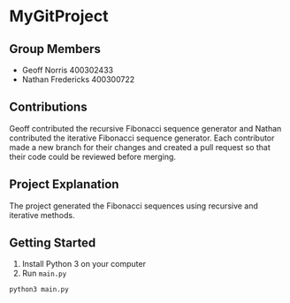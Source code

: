 # MyGitProject
## Group Members
* Geoff Norris 400302433
* Nathan Fredericks 400300722

## Contributions
Geoff contributed the recursive Fibonacci sequence generator and Nathan contributed the iterative Fibonacci sequence generator. Each contributor made a new branch for their changes and created a pull request so that their code could be reviewed before merging.

## Project Explanation
The project generated the Fibonacci sequences using recursive and iterative methods.

## Getting Started
1. Install Python 3 on your computer
2. Run `main.py`

```sh
python3 main.py
```
